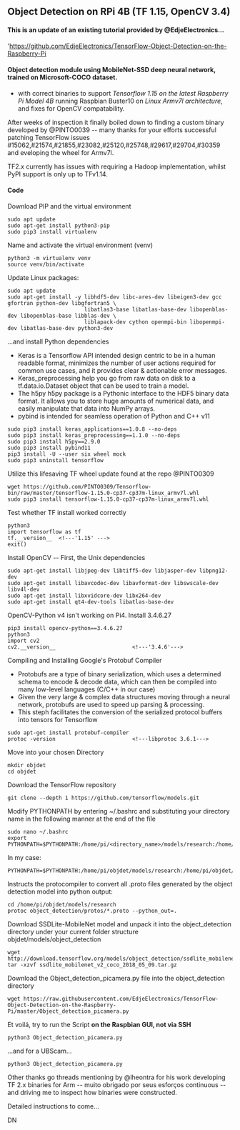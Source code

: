 ## Object Detection on RPi 4B (TF 1.15, OpenCV 3.4)

#### This is an update of an existing tutorial provided by @EdjeElectronics...
'https://github.com/EdjeElectronics/TensorFlow-Object-Detection-on-the-Raspberry-Pi

#### Object detection module using MobileNet-SSD deep neural network, trained on Microsoft-COCO dataset. 
* with correct binaries to support *Tensorflow 1.15 on the latest Raspberry Pi Model 4B* running Raspbian Buster10 on *Linux Armv7l architecture*, and fixes for OpenCV compatability.  

After weeks of inspection it finally boiled down to finding a custom binary developed by @PINTO0039 
-- many thanks for your efforts  successful patching TensorFlow issues #15062,#21574,#21855,#23082,#25120,#25748,#29617,#29704,#30359 and eveloping the wheel for Armv7l.
 
TF2.x currently has issues with requiring a Hadoop implementation, whilst PyPI support is only up to TFv1.14.

#### Code
Download PIP and the virtual environment
```
sudo apt update
sudo apt-get install python3-pip
sudo pip3 install virtualenv 
```
Name and activate the virtual environment (venv)
```
python3 -m virtualenv venv 
source venv/bin/activate
```
 
Update Linux packages:
```
sudo apt update
sudo apt-get install -y libhdf5-dev libc-ares-dev libeigen3-dev gcc gfortran python-dev libgfortran5 \
                        libatlas3-base libatlas-base-dev libopenblas-dev libopenblas-base libblas-dev \
                        liblapack-dev cython openmpi-bin libopenmpi-dev libatlas-base-dev python3-dev
```
...and install Python dependencies
* Keras is a Tensorflow API intended design centric to be in a human readable format, minimizes the number of user actions required for common use cases, and it provides clear & actionable error messages.
* Keras_preprocessing help you go from raw data on disk to a tf.data.io.Dataset object that can be used to train a model.
* The h5py h5py package is a Pythonic interface to the HDF5 binary data format. It allows you to store huge amounts of numerical data, and easily manipulate that data into NumPy arrays.
* pybind is intended for seamless operation of Python and C++ v11

```
sudo pip3 install keras_applications==1.0.8 --no-deps
sudo pip3 install keras_preprocessing==1.1.0 --no-deps
sudo pip3 install h5py==2.9.0
sudo pip3 install pybind11
pip3 install -U --user six wheel mock
sudo pip3 uninstall tensorflow
```
Utilize this lifesaving TF wheel update found at the repo @PINTO0309
```
wget https://github.com/PINTO0309/Tensorflow-bin/raw/master/tensorflow-1.15.0-cp37-cp37m-linux_armv7l.whl
sudo pip3 install tensorflow-1.15.0-cp37-cp37m-linux_armv7l.whl
```

Test whether TF install worked correctly
```
python3
import tensorflow as tf
tf.__version__  <!---'1.15' --->
exit()
```

Install OpenCV
-- First, the Unix dependencies
```
sudo apt-get install libjpeg-dev libtiff5-dev libjasper-dev libpng12-dev
sudo apt-get install libavcodec-dev libavformat-dev libswscale-dev libv4l-dev
sudo apt-get install libxvidcore-dev libx264-dev
sudo apt-get install qt4-dev-tools libatlas-base-dev
```
OpenCV-Python v4 isn't working on Pi4. Install 3.4.6.27
```
pip3 install opencv-python==3.4.6.27
python3
import cv2
cv2.__version__                        <!---'3.4.6'--->
```
Compiling and Installing Google's Protobuf Compiler

* Protobufs are a type of binary serialization, which uses a determined schema to encode & decode data, which can then be compiled into many low-level languages (C/C++ in our case) 
* Given the very large & complex data structures moving through a neural network, protobufs are used to speed up parsing & processing. 
* This steph facilitates the conversion of the serialized protocol buffers into tensors for Tensorflow
```
sudo apt-get install protobuf-compiler
protoc -version                        <!---libprotoc 3.6.1--->
```
Move into your chosen Directory
```
mkdir objdet
cd objdet
```
Download the TensorFlow repository
```
git clone --depth 1 https://github.com/tensorflow/models.git
```
Modify PYTHONPATH by entering ~/.bashrc and substituting your directory name in the following manner at the end of the file
```
sudo nano ~/.bashrc
export PYTHONPATH=$PYTHONPATH:/home/pi/<directory_name>/models/research:/home/pi/<directory_name>/models/research/slim
```
In my case:
```
PYTHONPATH=$PYTHONPATH:/home/pi/objdet/models/research:/home/pi/objdet/models/research/slim
```
Instructs the protocompiler to convert all .proto files generated by the object detection model into python output:
```
cd /home/pi/objdet/models/research
protoc object_detection/protos/*.proto --python_out=.
```
Download SSDLite-MobileNet model and unpack it into the object_detection directory under your current folder structure objdet/models/object_detection
```
wget http://download.tensorflow.org/models/object_detection/ssdlite_mobilenet_v2_coco_2018_05_09.tar.gz
tar -xzvf ssdlite_mobilenet_v2_coco_2018_05_09.tar.gz
```
Download the Object_detection_picamera.py file into the object_detection directory
```
wget https://raw.githubusercontent.com/EdjeElectronics/TensorFlow-Object-Detection-on-the-Raspberry-Pi/master/Object_detection_picamera.py
```
Et voilá, try to run the Script **on the Raspbian GUI, not via SSH**
```
python3 Object_detection_picamera.py 
```
...and for a UBScam...

```
python3 Object_detection_picamera.py 
```

Other thanks go threads mentioning by @lheontra for his work developing TF 2.x binaries for Arm -- muito obrigado por seus esforços continuous -- and driving me to inspect how binaries were constructed. 

Detailed instructions to come...

DN
